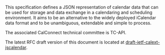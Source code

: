 This specification defines a JSON representation of calendar data
that can be used for storage and data exchange in a calendaring and
scheduling environment.  It aims to be an alternative to the widely
deployed iCalendar data format and to be unambiguous, extendable and
simple to process.

The associated CalConnect technical committee is TC-API.

The latest RFC draft version of this document is located at
[draft-ietf-calext-jscalendar](https://datatracker.ietf.org/doc/draft-ietf-calext-jscalendar/).
